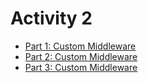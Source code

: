 # Activity 2

- [Part 1: Custom Middleware](./middleware1.md)
- [Part 2: Custom Middleware](./middleware2.md)
- [Part 3: Custom Middleware](./middleware3.md)



